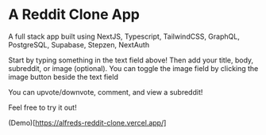 # A Reddit Clone App

A full stack app built using NextJS, Typescript, TailwindCSS, GraphQL, PostgreSQL, Supabase, Stepzen, NextAuth

Start by typing something in the text field above!
Then add your title, body, subreddit, or image (optional). You can toggle the image field by clicking the image button beside the text field

You can upvote/downvote, comment, and view a subreddit!

Feel free to try it out!

(Demo)[https://alfreds-reddit-clone.vercel.app/]
